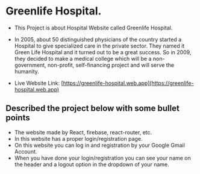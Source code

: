 # Greenlife Hospital.

* This Project is about Hospital Website called Greenlife Hospital.

* In 2005, about 50 distinguished physicians of the country started a Hospital to give specialized care in the private sector. They named it Green Life Hospital and it turned out to be a great success. So in 2009, they decided to make a medical college which will be a non-government, non-profit, self-financing project and will serve the humanity.

* Live Website Link: [https://greenlife-hospital.web.app](https://greenlife-hospital.web.app)

## Described the project below with some bullet points
* The website made by React, firebase, react-router, etc.
* In this website has a proper login/registration page.
* On this website you can log in and registration by your Google Gmail Account.
* When you have done your login/registration you can see your name on the header and a logout option in the dropdown of your name.